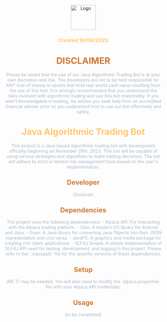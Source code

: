 <p align="center">
  <img src="path-to-your-logo" alt="Logo" width="80" height="80">
</p>

<h3 align="center" style="color:#FFC66D;">Created 16/08/2023</h3>

<h1 align="center" style="color:#CC7832;">DISCLAIMER</h1>
<p align="center" style="color:#A9B7C6;">
Please be aware that the use of our Java Algorithmic Trading Bot is at your own discretion and risk.
The developers are not to be held responsible for ANY loss of money or assets that hold real-world 
cash value resulting from the use of this tool. It is strongly recommended that you understand the risks
involved with algorithmic trading and use this bot responsibly. If you aren't knowledgable in trading,
we advise you seek help from an accredited financial adviser prior so you understand how to use our
bot effectively and safely.
</p>

<h1 align="center" style="color:#FFC66D;">Java Algorithmic Trading Bot</h1>
<p align="center" style="color:#A9B7C6;">
This project is a Java-based algorithmic trading bot with development officially beginning on November 28th, 2023. 
This bot will be capable of using various strategies and algorithms to make trading decisions. The bot will adhere
to strict or lenient risk management tools based on the user's implementation.
</p>

<h2 align="center" style="color:#CC7832;">Developer</h2>
<p align="center" style="color:#A9B7C6;">Chokinski</p>

<h2 align="center" style="color:#CC7832;">Dependencies</h2>
<p align="center" style="color:#A9B7C6;">
The project uses the following dependencies:
- Alpaca API: For interacting with the Alpaca trading platform.
- Okio: A modern I/O library for Android and Java.
- Gson: A Java library for converting Java Objects into their JSON representation and vice versa.
- JavaFX: A graphics and media package for creating rich client applications.
- SLF4J Simple: A simple implementation of SLF4J API used for testing, development, and logging in this project.
Please refer to the `.classpath` file for the specific versions of these dependencies.
</p>

<h2 align="center" style="color:#CC7832;">Setup</h2>
<p align="center" style="color:#A9B7C6;">
JRE 17 may be needed. You will also need to modify the `alpaca.properties` file with your Alpaca API credentials.
</p>

<h2 align="center" style="color:#CC7832;">Usage</h2>
<p align="center" style="color:#A9B7C6;">[to be completed]</p>